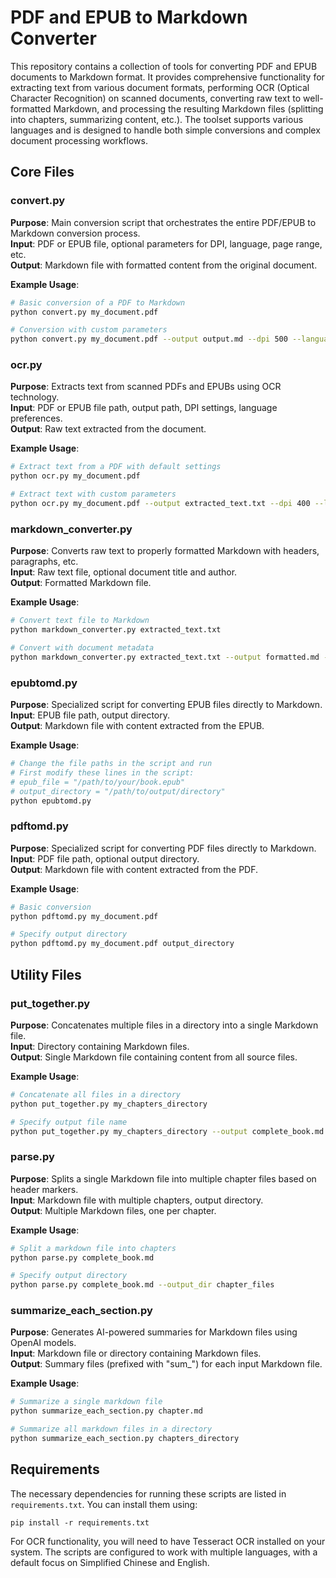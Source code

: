 # PDF and EPUB to Markdown Converter

This repository contains a collection of tools for converting PDF and EPUB documents to Markdown format. It provides comprehensive functionality for extracting text from various document formats, performing OCR (Optical Character Recognition) on scanned documents, converting raw text to well-formatted Markdown, and processing the resulting Markdown files (splitting into chapters, summarizing content, etc.). The toolset supports various languages and is designed to handle both simple conversions and complex document processing workflows.

## Core Files

### convert.py
**Purpose**: Main conversion script that orchestrates the entire PDF/EPUB to Markdown conversion process.  
**Input**: PDF or EPUB file, optional parameters for DPI, language, page range, etc.  
**Output**: Markdown file with formatted content from the original document.

**Example Usage**:
```bash
# Basic conversion of a PDF to Markdown
python convert.py my_document.pdf

# Conversion with custom parameters
python convert.py my_document.pdf --output output.md --dpi 500 --language eng
```

### ocr.py
**Purpose**: Extracts text from scanned PDFs and EPUBs using OCR technology.  
**Input**: PDF or EPUB file path, output path, DPI settings, language preferences.  
**Output**: Raw text extracted from the document.

**Example Usage**:
```bash
# Extract text from a PDF with default settings
python ocr.py my_document.pdf

# Extract text with custom parameters
python ocr.py my_document.pdf --output extracted_text.txt --dpi 400 --language chi_sim
```

### markdown_converter.py
**Purpose**: Converts raw text to properly formatted Markdown with headers, paragraphs, etc.  
**Input**: Raw text file, optional document title and author.  
**Output**: Formatted Markdown file.

**Example Usage**:
```bash
# Convert text file to Markdown
python markdown_converter.py extracted_text.txt

# Convert with document metadata
python markdown_converter.py extracted_text.txt --output formatted.md --title "Document Title" --author "Author Name"
```

### epubtomd.py
**Purpose**: Specialized script for converting EPUB files directly to Markdown.  
**Input**: EPUB file path, output directory.  
**Output**: Markdown file with content extracted from the EPUB.

**Example Usage**:
```bash
# Change the file paths in the script and run
# First modify these lines in the script:
# epub_file = "/path/to/your/book.epub"
# output_directory = "/path/to/output/directory"
python epubtomd.py
```

### pdftomd.py
**Purpose**: Specialized script for converting PDF files directly to Markdown.  
**Input**: PDF file path, optional output directory.  
**Output**: Markdown file with content extracted from the PDF.

**Example Usage**:
```bash
# Basic conversion
python pdftomd.py my_document.pdf

# Specify output directory
python pdftomd.py my_document.pdf output_directory
```

## Utility Files

### put_together.py
**Purpose**: Concatenates multiple files in a directory into a single Markdown file.  
**Input**: Directory containing Markdown files.  
**Output**: Single Markdown file containing content from all source files.

**Example Usage**:
```bash
# Concatenate all files in a directory
python put_together.py my_chapters_directory

# Specify output file name
python put_together.py my_chapters_directory --output complete_book.md
```

### parse.py
**Purpose**: Splits a single Markdown file into multiple chapter files based on header markers.  
**Input**: Markdown file with multiple chapters, output directory.  
**Output**: Multiple Markdown files, one per chapter.

**Example Usage**:
```bash
# Split a markdown file into chapters
python parse.py complete_book.md

# Specify output directory
python parse.py complete_book.md --output_dir chapter_files
```

### summarize_each_section.py
**Purpose**: Generates AI-powered summaries for Markdown files using OpenAI models.  
**Input**: Markdown file or directory containing Markdown files.  
**Output**: Summary files (prefixed with "sum_") for each input Markdown file.

**Example Usage**:
```bash
# Summarize a single markdown file
python summarize_each_section.py chapter.md

# Summarize all markdown files in a directory
python summarize_each_section.py chapters_directory
```

## Requirements

The necessary dependencies for running these scripts are listed in `requirements.txt`. You can install them using:

```
pip install -r requirements.txt
```

For OCR functionality, you will need to have Tesseract OCR installed on your system. The scripts are configured to work with multiple languages, with a default focus on Simplified Chinese and English. 